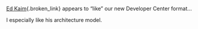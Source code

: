 [Ed Kaim](http://blogs.gotdotnet.com/edkaim/){.broken_link} appears to &#8220;like&#8221; our new Developer Center format&#8230;

I especially like his architecture model.